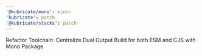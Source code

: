 ```yaml
---
'@kubricate/mono': minor
'kubricate': patch
'@kubricate/stacks': patch
---
```


Refactor Toolchain: Centralize Dual Output Build for both ESM and CJS with Mono Package
